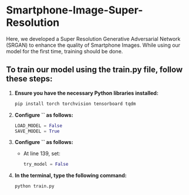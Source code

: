 # Smartphone-Image-Super-Resolution

Here, we developed a Super Resolution Generative Adversarial Network (SRGAN) to enhance the quality of Smartphone Images. While using our model for the first time, training should be done.

## To train our model using the train.py file, follow these steps:

1. **Ensure you have the necessary Python libraries installed:**

   ```bash
   pip install torch torchvision tensorboard tqdm
   ```

2. **Configure **``** as follows:**

   ```python
   LOAD_MODEL = False
   SAVE_MODEL = True
   ```

3. **Configure **``** as follows:**

   - At line 139, set:
     ```python
     try_model = False
     ```

4. **In the terminal, type the following command:**

   ```bash
   python train.py
   ```


